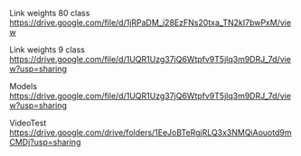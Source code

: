 Link weights 80 class https://drive.google.com/file/d/1jRPaDM_i28EzFNs20txa_TN2kI7bwPxM/view



Link weights 9 class https://drive.google.com/file/d/1UQR1Uzg37jQ6Wtpfv9T5jlq3m9DRJ_7d/view?usp=sharing



Models https://drive.google.com/file/d/1UQR1Uzg37jQ6Wtpfv9T5jlq3m9DRJ_7d/view?usp=sharing




VideoTest https://drive.google.com/drive/folders/1EeJoBTeRgjRLQ3x3NMQiAouotd9mCMDj?usp=sharing
